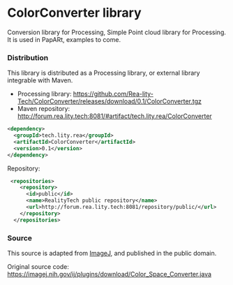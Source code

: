 # ColorConverter library

Conversion library for Processing, 
Simple Point cloud library for Processing. It is used in PapARt, examples to come.

### Distribution

This library is distributed as a Processing library, or external library integrable with Maven. 

* Processing library: https://github.com/Rea-lity-Tech/ColorConverter/releases/download/0.1/ColorConverter.tgz
* Maven repository: 
  http://forum.rea.lity.tech:8081/#artifact/tech.lity.rea/ColorConverter 


``` xml
<dependency>
  <groupId>tech.lity.rea</groupId>
  <artifactId>ColorConverter</artifactId>
  <version>0.1</version>
</dependency>
``` 

Repository:
``` xml
 <repositories>
    <repository>
      <id>public</id>
      <name>RealityTech public repository</name>
      <url>http://forum.rea.lity.tech:8081/repository/public/</url>
    </repository>
  </repositories>
```
### Source

This source is adapted from [ImageJ](https://imagej.nih.gov/ij/), and published in the public domain. 

Original source code: https://imagej.nih.gov/ij/plugins/download/Color_Space_Converter.java

